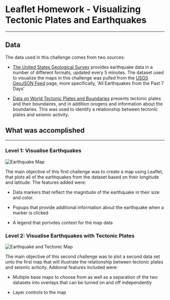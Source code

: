# Leaflet Homework - Visualizing Tectonic Plates and Earthquakes
---

## Data 

The data used in this challenge comes from two sources:

* [The United States Geological Survey](https://earthquake.usgs.gov/) provides earthquake data in a number of different formats, updated every 5 minutes. The dataset used to visualize the maps in this challenge was pulled from the [USGS GeoJSON Feed](http://earthquake.usgs.gov/earthquakes/feed/v1.0/geojson.php) page, more specifically, 'All Earthquakes from the Past 7 Days'

* [Data on World Tectonic Plates and Boundaries](https://github.com/fraxen/tectonicplates) presents tectonic plates and their boundaires, and in addition orogens and information about the boundaries. This was used to identify a relationship between tectonic plates and seismic activity.


## What was accomplished 
---

### Level 1: Visualise Earthquakes

![Earthquake Map](Images/Leaflet_1)

The main objective of this first challenge was to create a map using Leaflet, that plots all of the earthquakes from the dataset based on their longitude and latitude. The features added were: 

* Data markers that reflect the magnitude of the earthquake in their size and color. 

* Popups that provide additional information about the earthquake when a marker is clicked

* A legend that porivdes context for the map data 


### Level 2: Visualise Earthquakes with Tectonic Plates

![Earthquake and Tectonic Map](Images/Leaflet_2)

The main objective of this second challenge was to plot a second data set unto the first map that will illustrate the relationship between tectonic plates and seismic acticity. Addional features included were: 

* Multiple base maps to choose from as well as a separation of the two datasets into overlays that can be turned on and off independently 

* Layer controls to the map 